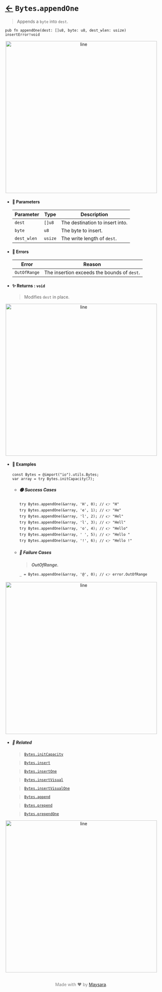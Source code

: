 # [←](../Bytes.md) `Bytes`.`appendOne`

> Appends a `byte` into `dest`.

```zig
pub fn appendOne(dest: []u8, byte: u8, dest_wlen: usize) insertError!void
```


<div align="center">
<img src="https://raw.githubusercontent.com/maysara-elshewehy/io-bench/refs/heads/main/dist/img/md/line.png" alt="line" style="width:500px;"/>
</div>

- #### 🧩 Parameters

    | Parameter   | Type    | Description                     |
    | ----------- | ------- | ------------------------------- |
    | `dest`      | `[]u8`  | The destination to insert into. |
    | `byte`      | `u8`    | The byte to insert.             |
    | `dest_wlen` | `usize` | The write length of `dest`.     |

- #### 🚫 Errors

    | Error        | Reason                                      |
    | ------------ | ------------------------------------------- |
    | `OutOfRange` | The insertion exceeds the bounds of `dest`. |

- #### ✨ Returns : `void`

    > Modifies `dest` in place.

<div align="center">
<img src="https://raw.githubusercontent.com/maysara-elshewehy/io-bench/refs/heads/main/dist/img/md/line.png" alt="line" style="width:500px;"/>
</div>

- #### 🧪 Examples

    ```zig
    const Bytes = @import("io").utils.Bytes;
    var array = try Bytes.initCapacity(7);
    ```

    - ##### 🟢 Success Cases

        ```zig
        try Bytes.appendOne(&array, 'H', 0); // 👉 "H"
        try Bytes.appendOne(&array, 'e', 1); // 👉 "He"
        try Bytes.appendOne(&array, 'l', 2); // 👉 "Hel"
        try Bytes.appendOne(&array, 'l', 3); // 👉 "Hell"
        try Bytes.appendOne(&array, 'o', 4); // 👉 "Hello"
        try Bytes.appendOne(&array, ' ', 5); // 👉 "Hello "
        try Bytes.appendOne(&array, '!', 6); // 👉 "Hello !"
        ```

    - ##### 🔴 Failure Cases

        > **_OutOfRange._**

        ```zig
        _ = Bytes.appendOne(&array, '@', 0); // 👉 error.OutOfRange
        ```

<div align="center">
<img src="https://raw.githubusercontent.com/maysara-elshewehy/io-bench/refs/heads/main/dist/img/md/line.png" alt="line" style="width:500px;"/>
</div>

- ##### 🔗 Related

  > [`Bytes.initCapacity`](./initCapacity.md)

  > [`Bytes.insert`](./insert.md)

  > [`Bytes.insertOne`](./insertOne.md)

  > [`Bytes.insertVisual`](./insertVisual.md)

  > [`Bytes.insertVisualOne`](./insertVisualOne.md)

  > [`Bytes.append`](./append.md)

  > [`Bytes.prepend`](./prepend.md)

  > [`Bytes.prependOne`](./prependOne.md)

<div align="center">
<img src="https://raw.githubusercontent.com/maysara-elshewehy/io-bench/refs/heads/main/dist/img/md/line.png" alt="line" style="width:500px;"/>
</div>

<p align="center" style="color:grey;"><br />Made with ❤️ by <a href="http://github.com/maysara-elshewehy" target="blank">Maysara</a>.</p>